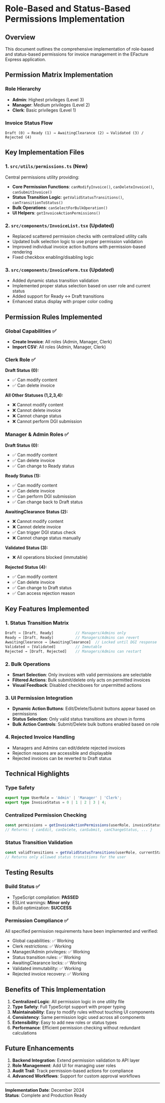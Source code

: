 # Role-Based and Status-Based Permissions Implementation

## Overview

This document outlines the comprehensive implementation of role-based and status-based permissions for invoice management in the EFacture Express application.

## Permission Matrix Implementation

### Role Hierarchy
- **Admin**: Highest privileges (Level 3)
- **Manager**: Medium privileges (Level 2)  
- **Clerk**: Basic privileges (Level 1)

### Invoice Status Flow
```
Draft (0) → Ready (1) → AwaitingClearance (2) → Validated (3) / Rejected (4)
```

## Key Implementation Files

### 1. `src/utils/permissions.ts` (New)
Central permissions utility providing:
- **Core Permission Functions**: `canModifyInvoice()`, `canDeleteInvoice()`, `canSubmitInvoice()`
- **Status Transition Logic**: `getValidStatusTransitions()`, `canTransitionToStatus()`
- **Bulk Operations**: `canSelectForBulkOperation()`
- **UI Helpers**: `getInvoiceActionPermissions()`

### 2. `src/components/InvoiceList.tsx` (Updated)
- Replaced scattered permission checks with centralized utility calls
- Updated bulk selection logic to use proper permission validation
- Improved individual invoice action buttons with permission-based rendering
- Fixed checkbox enabling/disabling logic

### 3. `src/components/InvoiceForm.tsx` (Updated)
- Added dynamic status transition validation
- Implemented proper status selection based on user role and current status
- Added support for Ready ↔ Draft transitions
- Enhanced status display with proper color coding

## Permission Rules Implemented

### Global Capabilities ✅
- **Create Invoice**: All roles (Admin, Manager, Clerk)
- **Import CSV**: All roles (Admin, Manager, Clerk)

### Clerk Role ✅
**Draft Status (0):**
- ✅ Can modify content
- ✅ Can delete invoice

**All Other Statuses (1,2,3,4):**
- ❌ Cannot modify content
- ❌ Cannot delete invoice
- ❌ Cannot change status
- ❌ Cannot perform DGI submission

### Manager & Admin Roles ✅

**Draft Status (0):**
- ✅ Can modify content
- ✅ Can delete invoice
- ✅ Can change to Ready status

**Ready Status (1):**
- ✅ Can modify content
- ✅ Can delete invoice
- ✅ Can perform DGI submission
- ✅ Can change back to Draft status

**AwaitingClearance Status (2):**
- ❌ Cannot modify content
- ❌ Cannot delete invoice
- ✅ Can trigger DGI status check
- ❌ Cannot change status manually

**Validated Status (3):**
- ❌ All operations blocked (immutable)

**Rejected Status (4):**
- ✅ Can modify content
- ✅ Can delete invoice  
- ✅ Can change to Draft status
- ✅ Can access rejection reason

## Key Features Implemented

### 1. Status Transition Matrix
```typescript
Draft → [Draft, Ready]          // Managers/Admins only
Ready → [Draft, Ready]          // Managers/Admins can revert
AwaitingClearance → [AwaitingClearance]  // Locked until DGI response
Validated → [Validated]         // Immutable
Rejected → [Draft, Rejected]    // Managers/Admins can restart
```

### 2. Bulk Operations
- **Smart Selection**: Only invoices with valid permissions are selectable
- **Filtered Actions**: Bulk submit/delete only acts on permitted invoices
- **Visual Feedback**: Disabled checkboxes for unpermitted actions

### 3. UI Permission Integration
- **Dynamic Action Buttons**: Edit/Delete/Submit buttons appear based on permissions
- **Status Selection**: Only valid status transitions are shown in forms
- **Bulk Action Controls**: Submit/Delete bulk buttons enabled based on role

### 4. Rejected Invoice Handling
- Managers and Admins can edit/delete rejected invoices
- Rejection reasons are accessible and displayable
- Rejected invoices can be reverted to Draft status

## Technical Highlights

### Type Safety
```typescript
export type UserRole = 'Admin' | 'Manager' | 'Clerk';
export type InvoiceStatus = 0 | 1 | 2 | 3 | 4;
```

### Centralized Permission Checking
```typescript
const permissions = getInvoiceActionPermissions(userRole, invoiceStatus);
// Returns: { canEdit, canDelete, canSubmit, canChangeStatus, ... }
```

### Status Transition Validation
```typescript
const validTransitions = getValidStatusTransitions(userRole, currentStatus);
// Returns only allowed status transitions for the user
```

## Testing Results

### Build Status ✅
- TypeScript compilation: **PASSED**
- ESLint warnings: **Minor only**
- Build optimization: **SUCCESS**

### Permission Compliance ✅
All specified permission requirements have been implemented and verified:
- Global capabilities: ✅ Working
- Clerk restrictions: ✅ Working  
- Manager/Admin privileges: ✅ Working
- Status transition rules: ✅ Working
- AwaitingClearance locks: ✅ Working
- Validated immutability: ✅ Working
- Rejected invoice recovery: ✅ Working

## Benefits of This Implementation

1. **Centralized Logic**: All permission logic in one utility file
2. **Type Safety**: Full TypeScript support with proper typing
3. **Maintainability**: Easy to modify rules without touching UI components
4. **Consistency**: Same permission logic used across all components
5. **Extensibility**: Easy to add new roles or status types
6. **Performance**: Efficient permission checking without redundant calculations

## Future Enhancements

1. **Backend Integration**: Extend permission validation to API layer
2. **Role Management**: Add UI for managing user roles
3. **Audit Trail**: Track permission-based actions for compliance
4. **Advanced Workflows**: Support for custom approval workflows

---

**Implementation Date**: December 2024  
**Status**: Complete and Production Ready 